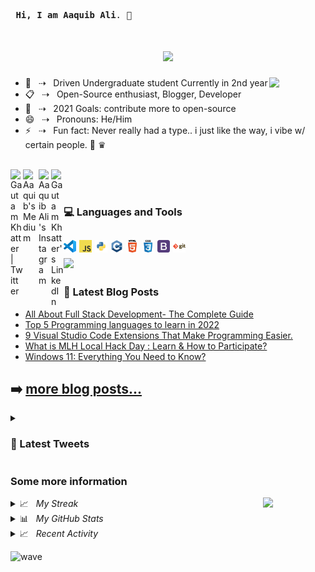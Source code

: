 
<pre> <b>Hi, I am Aaquib Ali</b>. 👋</pre>

<h1 align="center">
  <a href="#">
    <img src="https://readme-typing-svg.herokuapp.com/?lines=Never,+really+had+a+type...;i+just+like+the+way...;i+vibe+w/+certain+people+♛&center=true&size=20">
  </a>
</h1>

<img align="right" width=90px src="https://media.giphy.com/media/zJ3V6Ot51H8Y0/giphy.gif">

- 🔭 &nbsp; ⇢  &nbsp; Driven Undergraduate student Currently in 2nd year 
- 📋 &nbsp; ⇢  &nbsp; Open-Source enthusiast, Blogger, Developer
- 🤝 &nbsp; ⇢  &nbsp; 2021 Goals: contribute more to open-source 
- 😄 &nbsp; ⇢  &nbsp; Pronouns: He/Him
- ⚡ &nbsp; ⇢  &nbsp; Fun fact: Never really had a type.. i just like the way, i vibe w/ certain people. 🖤 ♛

<br>
 

<a href="https://twitter.com/dev_aaquib">
<img align="left" alt="Gautam Khatter | Twitter" width="20px" src="https://raw.githubusercontent.com/peterthehan/peterthehan/master/assets/twitter.svg" title="Follow me on Twitter" />
   

<a href ="https://aaquibdev.medium.com/">
<img align="left" alt="Aaquib's Medium" width="25px" src="https://edent.github.io/SuperTinyIcons/images/svg/medium.svg" title="Read my articles on Medium" />
 
  
<a href="https://instagram.com/ali.aaquib_">
<img align="left" src="https://raw.githubusercontent.com/rahuldkjain/github-profile-readme-generator/master/src/images/icons/Social/instagram.svg" alt="Aaquib Ali's Instagram" width="20" title="Follow me on Instagram"/>

        
<a href="https://www.linkedin.com/in/aaquib-ali">
<img align="left" alt="Gautam Khatter's LinkedIn" width="20px" src="https://raw.githubusercontent.com/peterthehan/peterthehan/master/assets/linkedin.svg" title="Connect with me on LinkedIn" />
 
 
</a>
<br>
<br>


### 💻 Languages and Tools

<code><img height="20" src="https://raw.githubusercontent.com/github/explore/80688e429a7d4ef2fca1e82350fe8e3517d3494d/topics/visual-studio-code/visual-studio-code.png"></code>
<code><img height="20" src="https://raw.githubusercontent.com/github/explore/80688e429a7d4ef2fca1e82350fe8e3517d3494d/topics/javascript/javascript.png"></code>
<code><img height="20" src="https://raw.githubusercontent.com/github/explore/80688e429a7d4ef2fca1e82350fe8e3517d3494d/topics/python/python.png"></code>
<code><img height="20" src="https://raw.githubusercontent.com/github/explore/80688e429a7d4ef2fca1e82350fe8e3517d3494d/topics/cpp/cpp.png"></code>
<code><img height = "20" src = "https://raw.githubusercontent.com/github/explore/80688e429a7d4ef2fca1e82350fe8e3517d3494d/topics/html/html.png"></code>
<code><img height = "20" src = "https://raw.githubusercontent.com/github/explore/80688e429a7d4ef2fca1e82350fe8e3517d3494d/topics/css/css.png"></code>
<code><img height = "20" src = "https://raw.githubusercontent.com/github/explore/80688e429a7d4ef2fca1e82350fe8e3517d3494d/topics/bootstrap/bootstrap.png"></code>
<code><img height="20" src="https://raw.githubusercontent.com/github/explore/80688e429a7d4ef2fca1e82350fe8e3517d3494d/topics/git/git.png"></code>
<code> <img height="20" src="https://www.freepnglogos.com/uploads/logo-mysql-png/logo-mysql-mysql-logo-png-images-are-download-crazypng-21.png"> </code>
------------------

### 📕 Latest Blog Posts
<!-- BLOG-POST-LIST:START -->
- [All About Full Stack Development- The Complete Guide](https://enlear.academy/all-about-full-stack-development-the-complete-guide-3eab236046d9?source=rss-ab31787d3f79------2)
- [Top 5 Programming languages to learn in 2022](https://enlear.academy/top-5-programming-languages-to-learn-in-2022-27f5d21ca6bc?source=rss-ab31787d3f79------2)
- [9 Visual Studio Code Extensions That Make Programming Easier.](https://medium.com/geekculture/9-visual-studio-code-extensions-that-make-programming-easier-6bbdacc15b6?source=rss-ab31787d3f79------2)
- [What is MLH Local Hack Day : Learn &amp; How to Participate?](https://aaquibdev.medium.com/what-is-mlh-local-hack-day-learn-how-to-participate-daf84fde173c?source=rss-ab31787d3f79------2)
- [Windows 11: Everything You Need to Know?](https://aaquibdev.medium.com/windows-11-everything-you-need-to-know-9b82d308f062?source=rss-ab31787d3f79------2)
<!-- BLOG-POST-LIST:END -->

  
➡️ [more blog posts...](https://aaquibdev.medium.com/)
------------------

<details>  
  <summary> <h3>📱 Latest Tweets </h3> </summary>
  
<!-- TWITTER:START -->
- [[Action required] Your RSS.app Trial has Expired.](https://rss.app)
<!-- TWITTER:END -->
  
------------------
 </details> 
  
### Some more information 

 <img align="right" width=100px src="https://media.giphy.com/media/YMXLTqI8MWFoEK5vwn/giphy.gif">
 

<details>
  <summary> 📈 &nbsp; <i>My Streak</i></summary>
  

  [![GitHub Streak](http://github-readme-streak-stats.herokuapp.com?user=devaaquib&theme=dracula&hide_border=true)](https://git.io/streak-stats)
</details>
 
  <details>
   <summary> 📊 &nbsp; <i>My GitHub Stats</i></summary>
    
  
 [![Gautam's GitHub stats](https://github-readme-stats.vercel.app/api?username=devaaquib&show_icons=true&theme=dracula&count_private=true)](https://github.com/anuraghazra/github-readme-stats)
 </details>

    
  <details>
  <summary> 📈 &nbsp; <i>Recent Activity</i></summary>
    
   <!--START_SECTION:activity-->
1. ❌ Closed PR [#2](https://github.com/Techie-Tessie/Summer/pull/2) in [Techie-Tessie/Summer](https://github.com/Techie-Tessie/Summer)
2. 💪 Opened PR [#2](https://github.com/Techie-Tessie/Summer/pull/2) in [Techie-Tessie/Summer](https://github.com/Techie-Tessie/Summer)
3. 🗣 Commented on [#846](https://github.com/SauravMukherjee44/Aec-Library-Website/issues/846) in [SauravMukherjee44/Aec-Library-Website](https://github.com/SauravMukherjee44/Aec-Library-Website)
4. 🗣 Commented on [#850](https://github.com/SauravMukherjee44/Aec-Library-Website/issues/850) in [SauravMukherjee44/Aec-Library-Website](https://github.com/SauravMukherjee44/Aec-Library-Website)
5. 🗣 Commented on [#851](https://github.com/SauravMukherjee44/Aec-Library-Website/issues/851) in [SauravMukherjee44/Aec-Library-Website](https://github.com/SauravMukherjee44/Aec-Library-Website)
   <!--END_SECTION:activity-->
---
 </details>   

<!---
devaaquib/devaaquib is a ✨ special ✨ repository because its `README.md` (this file) appears on your GitHub profile.
You can click the Preview link to take a look at your changes.
--->

![wave](https://user-images.githubusercontent.com/29425781/154565641-d52e2a87-7a1b-4323-a9c0-57a853ca06ef.png)

